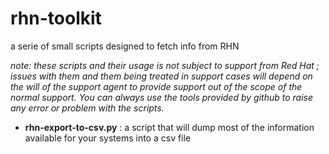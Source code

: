 rhn-toolkit
===========

a serie of small scripts designed to fetch info from RHN

*note: these scripts and their usage is not subject to support from Red Hat ; issues with them and them being treated in support cases will depend on the will of the support agent to provide support out of the scope of the normal support. You can always use the tools provided by github to raise any error or problem with the scripts.*

 - **rhn-export-to-csv.py** : a script that will dump most of the information available for your systems into a csv file

